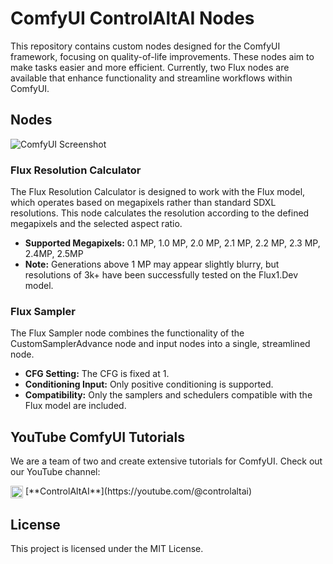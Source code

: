 # ComfyUI ControlAltAI Nodes

This repository contains custom nodes designed for the ComfyUI framework, focusing on quality-of-life improvements. These nodes aim to make tasks easier and more efficient. Currently, two Flux nodes are available that enhance functionality and streamline workflows within ComfyUI.

## Nodes

![ComfyUI Screenshot](https://gseth.com/images/SNAG-3894.png)

### Flux Resolution Calculator

The Flux Resolution Calculator is designed to work with the Flux model, which operates based on megapixels rather than standard SDXL resolutions. This node calculates the resolution according to the defined megapixels and the selected aspect ratio.

- **Supported Megapixels:** 0.1 MP, 1.0 MP, 2.0 MP, 2.1 MP, 2.2 MP, 2.3 MP, 2.4MP, 2.5MP
- **Note:** Generations above 1 MP may appear slightly blurry, but resolutions of 3k+ have been successfully tested on the Flux1.Dev model.

### Flux Sampler

The Flux Sampler node combines the functionality of the CustomSamplerAdvance node and input nodes into a single, streamlined node.

- **CFG Setting:** The CFG is fixed at 1.
- **Conditioning Input:** Only positive conditioning is supported.
- **Compatibility:** Only the samplers and schedulers compatible with the Flux model are included.

## YouTube ComfyUI Tutorials

We are a team of two and create extensive tutorials for ComfyUI. Check out our YouTube channel:

<a href="https://youtube.com/@controlaltai" style="display: inline-block; vertical-align: middle;">
  <img src="https://gseth.com/images/Youtube.svg" alt="YouTube Logo" width="20">
</a>
[**ControlAltAI**](https://youtube.com/@controlaltai)

## License

This project is licensed under the MIT License.
